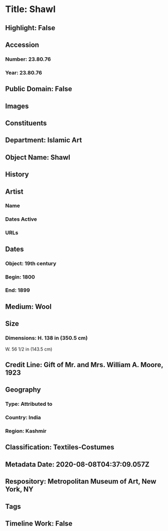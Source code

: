 # Title: Shawl
## Highlight: False
## Accession
### Number: 23.80.76
### Year: 23.80.76
## Public Domain: False
## Images
## Constituents
## Department: Islamic Art
## Object Name: Shawl
## History
## Artist
### Name
### Dates Active
### URLs
## Dates
### Object: 19th century
### Begin: 1800
### End: 1899
## Medium: Wool
## Size
### Dimensions: H. 138 in (350.5 cm)
W. 56 1/2 in (143.5 cm)
## Credit Line: Gift of Mr. and Mrs. William A. Moore, 1923
## Geography
### Type: Attributed to
### Country: India
### Region: Kashmir
## Classification: Textiles-Costumes
## Metadata Date: 2020-08-08T04:37:09.057Z
## Respository: Metropolitan Museum of Art, New York, NY
## Tags
## Timeline Work: False